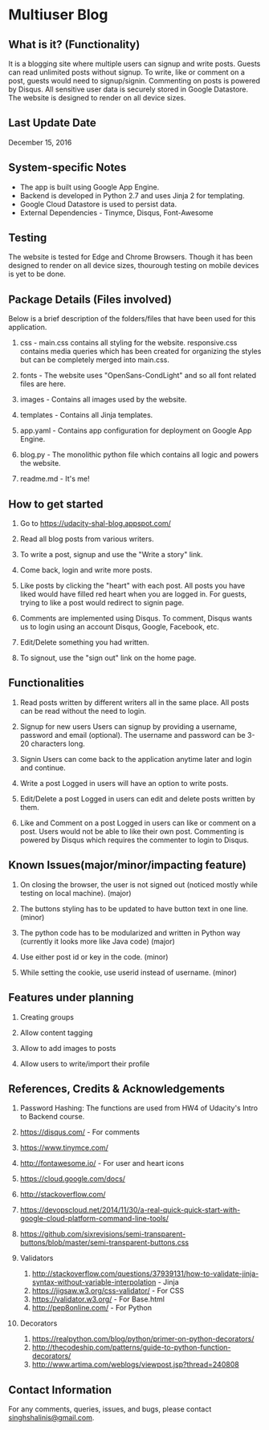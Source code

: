 Multiuser Blog
===============

What is it? (Functionality)
---------------------------
It is a blogging site where multiple users can signup and write posts. Guests can read unlimited posts without signup. To write, like or comment on a post, guests would need to signup/signin. Commenting on posts is powered by Disqus. All sensitive user data is securely stored in Google Datastore.
The website is designed to render on all device sizes.


Last Update Date
-----------------
December 15, 2016


System-specific Notes
----------------------
*   The app is built using Google App Engine.
*   Backend is developed in Python 2.7 and uses Jinja 2 for templating.
*   Google Cloud Datastore is used to persist data.
*   External Dependencies - Tinymce, Disqus, Font-Awesome


Testing
-------
The website is tested for Edge and Chrome Browsers.
Though it has been designed to render on all device sizes, thourough testing on mobile devices is yet to be done.


Package Details (Files involved)
--------------------------------
Below is a brief description of the folders/files that have been used for this application.
1.  css - main.css contains all styling for the website. responsive.css contains media queries which has been created for organizing the styles but can be completely merged into main.css.

2.  fonts - The website uses "OpenSans-CondLight" and so all font related files are here.

3.  images - Contains all images used by the website.

4.  templates - Contains all Jinja templates.

5.  app.yaml - Contains app configuration for deployment on Google App Engine.

6.  blog.py - The monolithic python file which contains all logic and powers the website.

7.  readme.md - It's me!


How to get started
-------------------
1. Go to https://udacity-shal-blog.appspot.com/

2. Read all blog posts from various writers.

3. To write a post, signup and use the "Write a story" link.

3. Come back, login and write more posts.

4. Like posts by clicking the "heart" with each post. All posts you have liked would have filled red heart when you are logged in. For guests, trying to like a post would redirect to signin page.

5. Comments are implemented using Disqus. To comment, Disqus wants us to login using an account Disqus, Google, Facebook, etc.

6. Edit/Delete something you had written.

7. To signout, use the "sign out" link on the home page.


Functionalities
----------------
1.  Read posts written by different writers all in the same place. All posts can be read without the need to login.

2.  Signup for new users
	Users can signup by providing a username, password and email (optional). The username and password can be 3-20 characters long.

3.  Signin
	Users can come back to the application anytime later and login and continue.

4.  Write a post
	Logged in users will have an option to write posts.

5.  Edit/Delete a post
	Logged in users can edit and delete posts written by them.

6.  Like and Comment on a post
	Logged in users can like or comment on a post. Users would not be able to like their own post. Commenting is powered by Disqus which requires the commenter to login to Disqus.


Known Issues(major/minor/impacting feature)
-------------
1.  On closing the browser, the user is not signed out (noticed mostly while testing on local machine). (major)

2.  The buttons styling has to be updated to have button text in one line. (minor)

3.  The python code has to be modularized and written in Python way (currently it looks more like Java code) (major)

4.  Use either post id or key in the code. (minor)

5.  While setting the cookie, use userid instead of username. (minor)


Features under planning
-----------------------
1.  Creating groups

2.  Allow content tagging

3.  Allow to add images to posts

4.  Allow users to write/import their profile


References, Credits & Acknowledgements
---------------------------------------
1.  Password Hashing: The functions are used from HW4 of Udacity's Intro to Backend course.

2.  https://disqus.com/ - For comments

3.  https://www.tinymce.com/

4.  http://fontawesome.io/ - For user and heart icons

5.  https://cloud.google.com/docs/

6.  http://stackoverflow.com/

7.  https://devopscloud.net/2014/11/30/a-real-quick-quick-start-with-google-cloud-platform-command-line-tools/

8.  https://github.com/sixrevisions/semi-transparent-buttons/blob/master/semi-transparent-buttons.css

9.  Validators
	1.	http://stackoverflow.com/questions/37939131/how-to-validate-jinja-syntax-without-variable-interpolation - Jinja
	2.	https://jigsaw.w3.org/css-validator/ - For CSS
	3.	https://validator.w3.org/ - For Base.html
	4.	http://pep8online.com/	- For Python

10.	Decorators
	1.	https://realpython.com/blog/python/primer-on-python-decorators/
	2.	http://thecodeship.com/patterns/guide-to-python-function-decorators/
	3.	http://www.artima.com/weblogs/viewpost.jsp?thread=240808


Contact Information
--------------------
For any comments, queries, issues, and bugs, please contact singhshalinis@gmail.com.